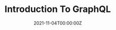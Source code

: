 ---
display_title: "Introduction To GraphQL"
title: "Introduction To GraphQL"
date: 2021-11-04T00:00:00Z
draft: false
layout: event
poster: "images/event_posters/2021-2022/graphql.jpg"
poster_cover: "contain"
poster_position: "center"
short_description: "The next tech talk we've got coming up is Introduction to GraphQL with Sarah Ali!"
start_time: "6:00 - 7:00 PM EDT"
location: "Coming Soon"
location_link: "#Comingsoon"
background: "images/orientation2018-min.jpeg"
publishdate: 2021-01-01
---